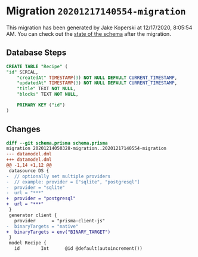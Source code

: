 # Migration `20201217140554-migration`

This migration has been generated by Jake Koperski at 12/17/2020, 8:05:54 AM.
You can check out the [state of the schema](./schema.prisma) after the migration.

## Database Steps

```sql
CREATE TABLE "Recipe" (
"id" SERIAL,
    "createdAt" TIMESTAMP(3) NOT NULL DEFAULT CURRENT_TIMESTAMP,
    "updatedAt" TIMESTAMP(3) NOT NULL DEFAULT CURRENT_TIMESTAMP,
    "title" TEXT NOT NULL,
    "blocks" TEXT NOT NULL,

    PRIMARY KEY ("id")
)
```

## Changes

```diff
diff --git schema.prisma schema.prisma
migration 20201214050328-migration..20201217140554-migration
--- datamodel.dml
+++ datamodel.dml
@@ -1,14 +1,12 @@
 datasource DS {
-  // optionally set multiple providers
-  // example: provider = ["sqlite", "postgresql"]
-  provider = "sqlite"
-  url = "***"
+  provider = "postgresql"
+  url = "***"
 }
 generator client {
   provider      = "prisma-client-js"
-  binaryTargets = "native"
+  binaryTargets = env("BINARY_TARGET")
 }
 model Recipe {
   id        Int      @id @default(autoincrement())
```


